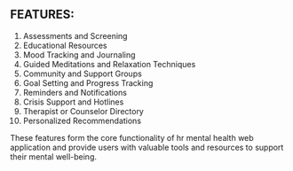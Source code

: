 ## FEATURES:

1. Assessments and Screening
2. Educational Resources
3. Mood Tracking and Journaling
4. Guided Meditations and Relaxation Techniques
5. Community and Support Groups
6. Goal Setting and Progress Tracking
7. Reminders and Notifications
8. Crisis Support and Hotlines
9. Therapist or Counselor Directory
10. Personalized Recommendations

These features form the core functionality of hr mental health web application and provide users with valuable tools and resources to support their mental well-being.
